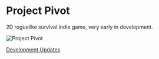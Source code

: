 # Project Pivot

2D roguelike survival indie game, very early in development.

![Project Pivot](https://www.gamehero.org/system/games/backgrounds/000/000/024/large/ProjectPivot.vshost_2017-03-22_11-25-42.jpg?1490174855)

[Development Updates](https://www.gamehero.org/game/project-pivot)

